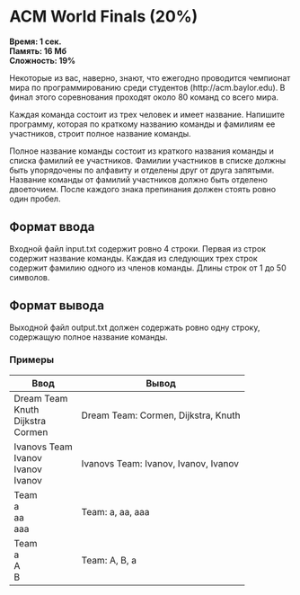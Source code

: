 <h1 class="title">ACM World Finals (20%)</h1>
<p><b>Время: 1 сек.<br>Память: 16 Мб<br>Сложность: 19%</b></p>
<p>Некоторые из вас, наверно, знают, что ежегодно проводится чемпионат мира по программированию среди студентов (http://acm.baylor.edu). В финал этого соревнования проходят около 80 команд со всего мира.</p>
<p>Каждая команда состоит из трех человек и имеет название. Напишите программу, которая по краткому названию команды и фамилиям ее участников, строит полное название команды.</p>
<p>Полное название команды состоит из краткого названия команды и списка фамилий ее участников. Фамилии участников в списке должны быть упорядочены по алфавиту и отделены друг от друга запятыми. Название команды от фамилий участников должно быть отделено двоеточием. После каждого знака препинания должен стоять ровно один пробел.</p>
<h2>Формат ввода</h2>
<p>Входной файл input.txt содержит ровно 4 строки. Первая из строк содержит название команды. Каждая из следующих трех строк содержит фамилию одного из членов команды. Длины строк от 1 до 50 символов.</p>
<h2>Формат вывода</h2>
<p>Выходной файл output.txt должен содержать ровно одну строку, содержащую полное название команды.</p>
<h3>Примеры</h3>
<table class="sample-tests">
<thead>
    <tr>
        <th>Ввод</th>
        <th>Вывод</th>
    </tr>
</thead>
<tbody>
        <tr>
            <td>Dream Team<br>
                Knuth<br>
                Dijkstra<br>
                Cormen</td>
            <td>Dream Team: Cormen, Dijkstra, Knuth</td>
        </tr>
        <tr>
            <td>Ivanovs Team<br>
                Ivanov<br>
                Ivanov<br>
                Ivanov</td>
            <td>Ivanovs Team: Ivanov, Ivanov, Ivanov</td>
        </tr>
        <tr>
            <td>Team<br>
                a<br>
                aa<br>
                aaa</td>
            <td>Team: a, aa, aaa</td>
        </tr>
        <tr>
            <td>Team<br>
               a<br>
               A<br>
               B</td>
            <td>Team: A, B, a</td>
        </tr>
    </tbody>
</table>

